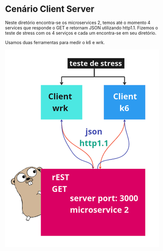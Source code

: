 # Cenário Client Server

Neste diretório encontra-se os microservices 2, temos até o momento 4 services que responde o GET e retornam JSON utilizando http1.1.
Fizemos o teste de stress com os 4 serviços e cada um encontra-se em seu diretório.

Usamos duas ferramentas para medir o k6 e wrk.

![diagrama](./diagramavsgo2.png)
